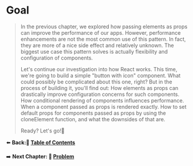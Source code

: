 # Goal

> In the previous chapter, we explored how passing elements as props can improve the performance of our apps. However, performance enhancements are not the most common use of this pattern. In fact, they are more of a nice side effect and relatively unknown. The biggest use case this pattern solves is actually flexibility and configuration of components.
>
> Let's continue our investigation into how React works. This time, we're going to build a simple "button with icon" component. What could possibly be complicated about this one, right? But in the process of building it, you'll find out: How elements as props can drastically improve configuration concerns for such components. How conditional rendering of components influences performance. When a component passed as props is rendered exactly. How to set default props for components passed as props by using the cloneElement function, and what the downsides of that are.
>
> Ready? Let's go!🚀

⬅️ **Back:📑 [Table of Contents](../../Readme.md)**

➡️ **Next Chapter: 💼 [Problem](./02-Problem.md)**
